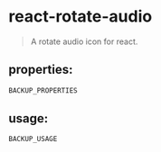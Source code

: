 # react-rotate-audio
> A rotate audio icon for react.


## properties:
```javascript
BACKUP_PROPERTIES
```

## usage:
```jsx
BACKUP_USAGE
```
